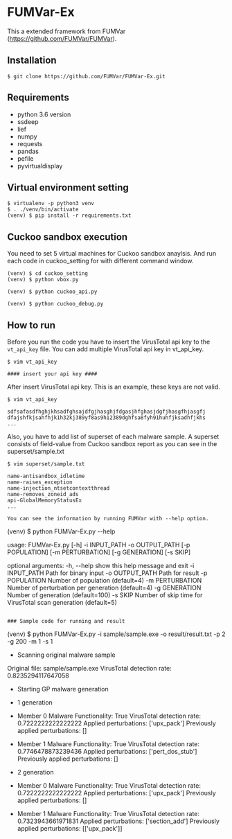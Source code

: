 # FUMVar-Ex
This a extended framework from FUMVar (https://github.com/FUMVar/FUMVar).

## Installation
```
$ git clone https://github.com/FUMVar/FUMVar-Ex.git
```

## Requirements
* python 3.6 version
* ssdeep
* lief
* numpy
* requests
* pandas
* pefile
* pyvirtualdisplay

## Virtual environment setting
```
$ virtualenv -p python3 venv
$ . ./venv/bin/activate
(venv) $ pip install -r requirements.txt
```

## Cuckoo sandbox execution
You need to set 5 virtual machines for Cuckoo sandbox anaylsis. And run each code in cuckoo_setting for with different command window.
```
(venv) $ cd cuckoo_setting
(venv) $ python vbox.py
```
```
(venv) $ python cuckoo_api.py
```
```
(venv) $ python cuckoo_debug.py
```

## How to run
Before you run the code you have to insert the VirusTotal api key to the `vt_api_key` file. You can add multiple VirusTotal api key in vt_api_key.
```
$ vim vt_api_key

#### insert your api key ####
```
After insert VirusTotal api key. This is an example, these keys are not valid.
```
$ vim vt_api_key

sdfsafasdfhghjkhsadfghsajdfgjhasghjfdgasjhfghasjdgfjhasgfhjasgfj
dfajshfkjsahfhjk1h32kj389yf8as9h12389dghfsa8fyh91huhfjksadhfjkhs
...
```

Also, you have to add list of superset of each malware sample. A superset consists of field-value from Cuckoo sandbox report as you can see in the superset/sample.txt
```
$ vim superset/sample.txt

name-antisandbox_idletime
name-raises_exception
name-injection_ntsetcontextthread
name-removes_zoneid_ads
api-GlobalMemoryStatusEx
...

You can see the information by running FUMVar with --help option.
```
(venv) $ python FUMVar-Ex.py --help

usage: FUMVar-Ex.py [-h] -i INPUT_PATH -o OUTPUT_PATH [-p POPULATION]
                 [-m PERTURBATION] [-g GENERATION] [-s SKIP]

optional arguments:
  -h, --help       show this help message and exit
  -i INPUT_PATH    Path for binary input
  -o OUTPUT_PATH   Path for result
  -p POPULATION    Number of population (default=4)
  -m PERTURBATION  Number of perturbation per generation (default=4)
  -g GENERATION    Number of generation (default=100)
  -s SKIP          Number of skip time for VirusTotal scan generation
                   (default=5)

```

### Sample code for running and result
```
(venv) $ python FUMVar-Ex.py -i sample/sample.exe -o result/result.txt -p 2 -g 200 -m 1 -s 1
* Scanning original malware sample

Original file: sample/sample.exe
VirusTotal detection rate: 0.8235294117647058

* Starting GP malware generation

* 1 generation

* Member 0
Malware Functionality: True
VirusTotal detection rate: 0.7222222222222222
Applied perturbations: ['upx_pack']
Previously applied perturbations: []

* Member 1
Malware Functionality: True
VirusTotal detection rate: 0.7746478873239436
Applied perturbations: ['pert_dos_stub']
Previously applied perturbations: []

* 2 generation

* Member 0
Malware Functionality: True
VirusTotal detection rate: 0.7222222222222222
Applied perturbations: ['upx_pack']
Previously applied perturbations: []

* Member 1
Malware Functionality: True
VirusTotal detection rate: 0.7323943661971831
Applied perturbations: ['section_add']
Previously applied perturbations: [['upx_pack']]
```
